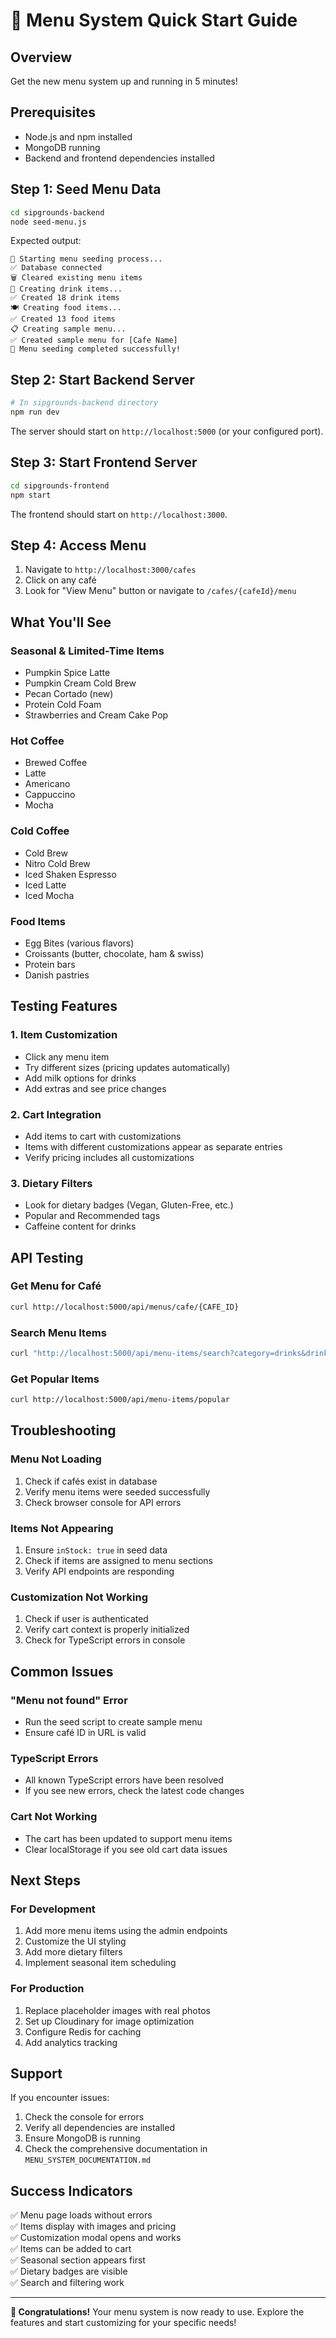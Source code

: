 # 🚀 Menu System Quick Start Guide

## Overview
Get the new menu system up and running in 5 minutes!

## Prerequisites
- Node.js and npm installed
- MongoDB running
- Backend and frontend dependencies installed

## Step 1: Seed Menu Data
```bash
cd sipgrounds-backend
node seed-menu.js
```

Expected output:
```
🌱 Starting menu seeding process...
✅ Database connected
🗑️ Cleared existing menu items
🍹 Creating drink items...
✅ Created 18 drink items
🍽️ Creating food items...
✅ Created 13 food items
📋 Creating sample menu...
✅ Created sample menu for [Cafe Name]
🎉 Menu seeding completed successfully!
```

## Step 2: Start Backend Server
```bash
# In sipgrounds-backend directory
npm run dev
```

The server should start on `http://localhost:5000` (or your configured port).

## Step 3: Start Frontend Server
```bash
cd sipgrounds-frontend
npm start
```

The frontend should start on `http://localhost:3000`.

## Step 4: Access Menu
1. Navigate to `http://localhost:3000/cafes`
2. Click on any café
3. Look for "View Menu" button or navigate to `/cafes/{cafeId}/menu`

## What You'll See

### Seasonal & Limited-Time Items
- Pumpkin Spice Latte
- Pumpkin Cream Cold Brew
- Pecan Cortado (new)
- Protein Cold Foam
- Strawberries and Cream Cake Pop

### Hot Coffee
- Brewed Coffee
- Latte
- Americano
- Cappuccino
- Mocha

### Cold Coffee
- Cold Brew
- Nitro Cold Brew
- Iced Shaken Espresso
- Iced Latte
- Iced Mocha

### Food Items
- Egg Bites (various flavors)
- Croissants (butter, chocolate, ham & swiss)
- Protein bars
- Danish pastries

## Testing Features

### 1. Item Customization
- Click any menu item
- Try different sizes (pricing updates automatically)
- Add milk options for drinks
- Add extras and see price changes

### 2. Cart Integration
- Add items to cart with customizations
- Items with different customizations appear as separate entries
- Verify pricing includes all customizations

### 3. Dietary Filters
- Look for dietary badges (Vegan, Gluten-Free, etc.)
- Popular and Recommended tags
- Caffeine content for drinks

## API Testing

### Get Menu for Café
```bash
curl http://localhost:5000/api/menus/cafe/{CAFE_ID}
```

### Search Menu Items
```bash
curl "http://localhost:5000/api/menu-items/search?category=drinks&drinkType=latte"
```

### Get Popular Items
```bash
curl http://localhost:5000/api/menu-items/popular
```

## Troubleshooting

### Menu Not Loading
1. Check if cafés exist in database
2. Verify menu items were seeded successfully
3. Check browser console for API errors

### Items Not Appearing
1. Ensure `inStock: true` in seed data
2. Check if items are assigned to menu sections
3. Verify API endpoints are responding

### Customization Not Working
1. Check if user is authenticated
2. Verify cart context is properly initialized
3. Check for TypeScript errors in console

## Common Issues

### "Menu not found" Error
- Run the seed script to create sample menu
- Ensure café ID in URL is valid

### TypeScript Errors
- All known TypeScript errors have been resolved
- If you see new errors, check the latest code changes

### Cart Not Working
- The cart has been updated to support menu items
- Clear localStorage if you see old cart data issues

## Next Steps

### For Development
1. Add more menu items using the admin endpoints
2. Customize the UI styling
3. Add more dietary filters
4. Implement seasonal item scheduling

### For Production
1. Replace placeholder images with real photos
2. Set up Cloudinary for image optimization
3. Configure Redis for caching
4. Add analytics tracking

## Support

If you encounter issues:
1. Check the console for errors
2. Verify all dependencies are installed
3. Ensure MongoDB is running
4. Check the comprehensive documentation in `MENU_SYSTEM_DOCUMENTATION.md`

## Success Indicators

✅ Menu page loads without errors  
✅ Items display with images and pricing  
✅ Customization modal opens and works  
✅ Items can be added to cart  
✅ Seasonal section appears first  
✅ Dietary badges are visible  
✅ Search and filtering work  

---

**🎉 Congratulations!** Your menu system is now ready to use. Explore the features and start customizing for your specific needs!
